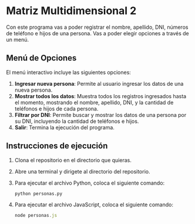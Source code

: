 # Matriz Multidimensional 2

Con este programa vas a poder registrar el nombre, apellido, DNI, números de teléfono e hijos de una persona. Vas a poder elegir opciones a través de un menú.

## Menú de Opciones

El menú interactivo incluye las siguientes opciones:

1. **Ingresar nueva persona**: Permite al usuario ingresar los datos de una nueva persona.
2. **Mostrar todos los datos**: Muestra todos los registros ingresados hasta el momento, mostrando el nombre, apellido, DNI, y la cantidad de teléfonos e hijos de cada persona.
3. **Filtrar por DNI**: Permite buscar y mostrar los datos de una persona por su DNI, incluyendo la cantidad de teléfonos e hijos.
4. **Salir**: Termina la ejecución del programa.

## Instrucciones de ejecución

1. Clona el repositorio en el directorio que quieras.
2. Abre una terminal y dirigete al directorio del repositorio.
3. Para ejecutar el archivo Python, coloca el siguiente comando:

    ```python
    python personas.py

5. Para ejecutar el archivo JavaScript, coloca el siguiente comando:

    ```javascript
    node personas.js
